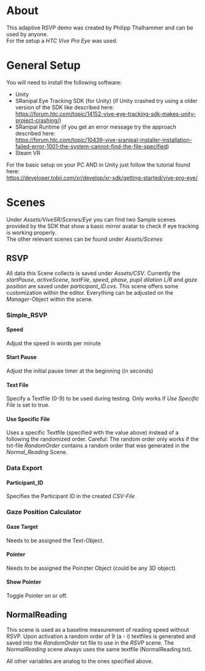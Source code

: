 # About #
This adaptive RSVP demo was created by Philipp Thalhammer and can be used by anyone.  
For the setup a *HTC Vive Pro Eye* was used.

# General Setup #
You will need to install the following software:
- Unity
- SRanipal Eye Tracking SDK (for Unity)
(if Unity crashed try using a older version of the SDK like described here:  
https://forum.htc.com/topic/14152-vive-eye-tracking-sdk-makes-unity-project-crashing/)
- SRanipal Runtime
(if you get an error message try the approach described here:  
https://forum.htc.com/topic/10439-vive-sranipal-installer-installation-failed-error-1001-the-system-cannot-find-the-file-specified)
- Steam VR

For the basic setup on your PC AND in Unity just follow the tutorial found here:  
https://developer.tobii.com/xr/develop/xr-sdk/getting-started/vive-pro-eye/

# Scenes #
Under *Assets/ViveSR/Scenes/Eye* you can find two Sample scenes provided by the SDK that show a basic mirror avatar to check if eye tracking is working properly.  
The other relevant scenes can be found under *Assets/Scenes*

## RSVP ##
All data this Scene collects is saved under *Assets/CSV*. Currently the *startPause*, *activeScene*, *textFile*, *speed*, *phase*, *pupil dilation L/R* and *gaze position* are saved under *participant_ID.cvs*.
This scene offers some customization within the editor. Everything can be adjusted on the *Manager*-Object within the scene.  

### Simple_RSVP ###
#### Speed ####
Adjust the speed in words per minute

#### Start Pause ####
Adjust the initial pause timer at the beginning (in seconds)

#### Text File ####
Specify a Textfile (0-9) to be used during testing. Only works if *Use Specific File* is set to true.

#### Use Specific File ####
Uses a specific Textfile (specified with the value above) instead of a following the randomized order.
Careful: The random order only works if the txt-file *RandomOrder* contains a random order that was generated in the *Normal_Reading* Scene.

### Data Export ###
#### Participant_ID ####
Specifies the Participant ID in the created *CSV-File*

### Gaze Position Calculator ###
#### Gaze Target ####
Needs to be assigned the Text-Object.

#### Pointer ####
Needs to be assigned the Poinzter Object (could be any 3D object).

#### Show Pointer ####
Toggle Pointer on or off.

## NormalReading ##
This scene is used as a baseline measurement of reading speed without RSVP. Upon activation a random order of 9 (a - i) textfiles is generated and saved into the *RandomOrder* txt file to use in the *RSVP* scene. The *NormalReading* scene always uses the same textfile (NormalReading.txt).


All other variables are analog to the ones specified above.